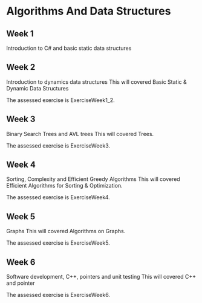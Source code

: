 # Algorithms And Data Structures

## Week 1
Introduction to C# and basic static data structures

## Week 2
Introduction to dynamics data structures
This will covered Basic Static & Dynamic Data Structures

The assessed exercise is ExerciseWeek1_2.

## Week 3
Binary Search Trees and AVL trees
This will covered Trees.

The assessed exercise is ExerciseWeek3.

## Week 4
Sorting, Complexity and Efficient Greedy Algorithms
This will covered Efficient Algorithms for Sorting & Optimization.

The assessed exercise is ExerciseWeek4.

## Week 5
Graphs
This will covered Algorithms on Graphs.

The assessed exercise is ExerciseWeek5.

## Week 6
Software development, C++, pointers and unit testing
This will covered C++ and pointer

The assessed exercise is ExerciseWeek6.